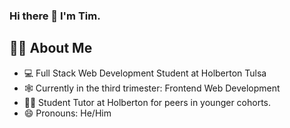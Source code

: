 ### Hi there 👋 I'm Tim.

## :technologist: About Me

- :computer: Full Stack Web Development Student at Holberton Tulsa
- :spider_web: Currently in the third trimester: Frontend Web Development 
- :man_teacher: Student Tutor at Holberton for peers in younger cohorts.
- 😄 Pronouns: He/Him


<!--START_SECTION:activity--> 





<!--
**TimSimms84/TimSimms84** is a ✨ _special_ ✨ repository because its `README.md` (this file) appears on your GitHub profile.

Here are some ideas to get you started:

- 🔭 I’m currently working on ...
- 🌱 I’m currently learning ...
- 👯 I’m looking to collaborate on ...
- 🤔 I’m looking for help with ...
- 💬 Ask me about ...
- 📫 How to reach me: ...
- 😄 Pronouns: ...
- ⚡ Fun fact: ...
-->
